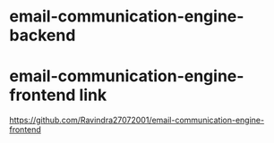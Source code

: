 # email-communication-engine-backend

# email-communication-engine-frontend link
https://github.com/Ravindra27072001/email-communication-engine-frontend
